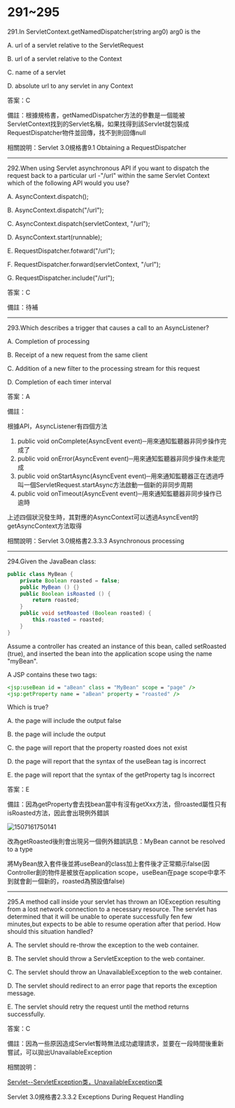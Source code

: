 291~295
========================

291.In ServletContext.getNamedDispatcher(string arg0) arg0 is the

A. url of a servlet relative to the ServletRequest

B. url of a servlet relative to the Context

C. name of a servlet

D. absolute url to any servlet in any Context

<!--sec data-title="解析" data-id="section291_2" data-collapse=true ces-->
答案：C

備註：根據規格書，getNamedDispatcher方法的參數是一個能被ServletContext找到的Servlet名稱，如果找得到該Servlet就包裝成RequestDispatcher物件並回傳，找不到則回傳null

相關說明：Servlet 3.0規格書9.1 Obtaining a RequestDispatcher
<!--endsec-->

---
292.When using Servlet asynchronous API if you want to dispatch the request back to a particular url -"/url" within the same Servlet Context which of the following API would you use?

A. AsyncContext.dispatch();

B. AsyncContext.dispatch("/url");

C. AsyncContext.dispatch(servletContext, "/url");

D. AsyncContext.start(runnable);

E. RequestDispatcher.fotward("/url");

F. RequestDispatcher.forward(servletContext, "/url");

G. RequestDispatcher.include("/url");

<!--sec data-title="解析" data-id="section292_2" data-collapse=true ces-->
答案：C

備註：待補
<!--endsec-->

---
293.Which describes a trigger that causes a call to an AsyncListener?

A. Completion of processing

B. Receipt of a new request from the same client

C. Addition of a new filter to the processing stream for this request

D. Completion of each timer interval

<!--sec data-title="解析" data-id="section293_2" data-collapse=true ces-->
答案：A

備註：

根據API，AsyncListener有四個方法

1. public void onComplete(AsyncEvent event)─用來通知監聽器非同步操作完成了
2. public void onError(AsyncEvent event)─用來通知監聽器非同步操作未能完成
3. public void onStartAsync(AsyncEvent event)─用來通知監聽器正在透過呼叫一個ServletRequest.startAsync方法啟動一個新的非同步周期
4. public void onTimeout(AsyncEvent event)─用來通知監聽器非同步操作已逾時

上述四個狀況發生時，其對應的AsyncContext可以透過AsyncEvent的getAsyncContext方法取得

相關說明：Servlet 3.0規格書2.3.3.3 Asynchronous processing
<!--endsec-->

---
294.Given the JavaBean class:

```java
public class MyBean {
	private Boolean roasted = false;
	public MyBean () {}
	public Boolean isRoasted () { 
		return roasted; 
	}
	public void setRoasted (Boolean roasted) { 
		this.roasted = roasted; 
	}
}
```

Assume a controller has created an instance of this bean, called setRoasted (true), and inserted the bean into
the application scope using the name "myBean".

A JSP contains these two tags:

```jsp
<jsp:useBean id = "aBean" class = "MyBean" scope = "page" />
<jsp:getProperty name = "aBean" property = "roasted" />
```

Which is true?

A. the page will include the output false

B. the page will include the output

C. the page will report that the property roasted does not exist

D. the page will report that the syntax of the useBean tag is incorrect

E. the page will report that the syntax of the getProperty tag ls incorrect

<!--sec data-title="解析" data-id="section294_2" data-collapse=true ces-->
答案：E

備註：因為getProperty會去找bean當中有沒有getXxx方法，但roasted屬性只有isRoasted方法，因此會出現例外錯誤

![1507161750141](../media/11115.jpeg)

改為getRoasted後則會出現另一個例外錯誤訊息：MyBean cannot be resolved to a type

將MyBean放入套件後並將useBean的class加上套件後才正常顯示false(因Controller創的物件是被放在application scope，useBean在page scope中拿不到就會創一個新的，roasted為預設值false)
<!--endsec-->

---
295.A method call inside your servlet has thrown an IOException resulting from a lost network connection to a necessary resource. The servlet has determined that it will be unable to operate successfully fen few minutes,but expects to be able to resume operation after that period. How should this situation handled?

A. The servlet should re-throw the exception to the web container.

B. The servlet should throw a ServletException to the web container.

C. The servlet should throw an UnavailableException to the web container.

D. The servlet should redirect to an error page that reports the exception message.

E. The servlet should retry the request until the method returns successfully.

<!--sec data-title="解析" data-id="section295_2" data-collapse=true ces-->
答案：C

備註：因為一些原因造成Servlet暫時無法成功處理請求，並要在一段時間後重新嘗試，可以拋出UnavailableException

相關說明：

[Servlet--ServletException类，UnavailableException类](http://blog.csdn.net/u011794238/article/details/46502471)

Servlet 3.0規格書2.3.3.2 Exceptions During Request Handling
<!--endsec-->